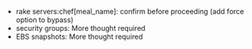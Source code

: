 * rake servers:chef[meal_name]: confirm before proceeding (add force option to bypass)
* security groups:  More thought required
* EBS snapshots: More thought required